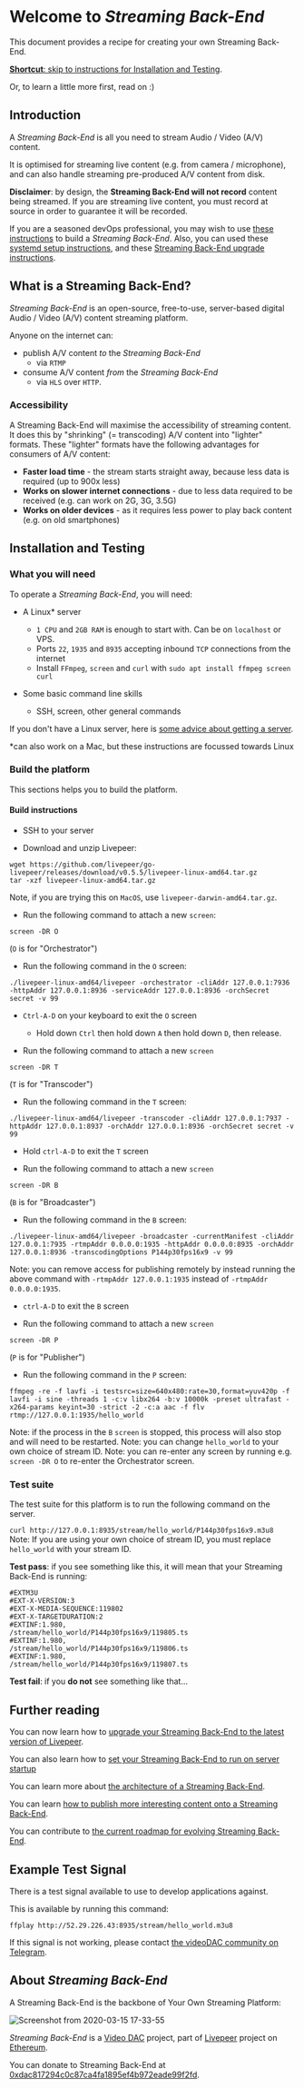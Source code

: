 # Welcome to _Streaming Back-End_

This document provides a recipe for creating your own Streaming Back-End.

[**Shortcut**: skip to instructions for Installation and Testing](./README.md#installation-and-testing).

Or, to learn a little more first, read on :)

## Introduction

A _Streaming Back-End_ is all you need to stream Audio / Video (A/V) content.

It is optimised for streaming live content (e.g. from camera / microphone), and can also handle streaming pre-produced A/V content from disk.

**Disclaimer**: by design, the **Streaming Back-End will not record** content being streamed. If you are streaming live content, you must record at source in order to guarantee it will be recorded.

If you are a seasoned devOps professional, you may wish to use [these instructions](./BUIDL.md) to build a _Streaming Back-End_. Also, you can used these [systemd setup instructions](./systemd-setup/README.md), and these [Streaming Back-End upgrade instructions](./UPGRADING.md).

## What is a Streaming Back-End?

_Streaming Back-End_ is an open-source, free-to-use, server-based digital Audio / Video (A/V) content streaming platform.

Anyone on the internet can:

- publish A/V content _to_ the _Streaming Back-End_
  - via `RTMP`
- consume A/V content _from_ the _Streaming Back-End_
  - via `HLS` over `HTTP`.

### Accessibility

A Streaming Back-End will maximise the accessibility of streaming content. It does this by "shrinking" (= transcoding) A/V content into "lighter" formats. These "lighter" formats have the following advantages for consumers of A/V content:

- __Faster load time__ - the stream starts straight away, because less data is required (up to 900x less)
- __Works on slower internet connections__ - due to less data required to be received (e.g. can work on 2G, 3G, 3.5G)
- __Works on older devices__ - as it requires less power to play back content (e.g. on old smartphones)

## Installation and Testing

### What you will need

To operate a _Streaming Back-End_, you will need:

- A Linux* server
  - `1 CPU` and `2GB RAM` is enough to start with. Can be on `localhost` or VPS.
  - Ports `22`, `1935` and `8935` accepting inbound `TCP` connections from the internet
  - Install `FFmpeg`, `screen` and `curl` with `sudo apt install ffmpeg screen curl`

- Some basic command line skills
  - SSH, screen, other general commands

If you don't have a Linux server, here is [some advice about getting a server](./GETSERVER.md).

*can also work on a Mac, but these instructions are focussed towards Linux

### Build the platform

This sections helps you to build the platform.

#### Build instructions

- SSH to your server

- Download and unzip Livepeer:
```
wget https://github.com/livepeer/go-livepeer/releases/download/v0.5.5/livepeer-linux-amd64.tar.gz
tar -xzf livepeer-linux-amd64.tar.gz
```
Note, if you are trying this on `MacOS`, use `livepeer-darwin-amd64.tar.gz`.
 
- Run the following command to attach a new `screen`:
```
screen -DR O
```
(`O` is for "Orchestrator")
 
- Run the following command in the `O` screen:
```
./livepeer-linux-amd64/livepeer -orchestrator -cliAddr 127.0.0.1:7936 -httpAddr 127.0.0.1:8936 -serviceAddr 127.0.0.1:8936 -orchSecret secret -v 99
```

- `Ctrl-A-D` on your keyboard to exit the `O` screen
  - Hold down `Ctrl` then hold down `A` then hold down `D`, then release.

- Run the following command to attach a new `screen`
```
screen -DR T
```
(`T` is for "Transcoder")
 
- Run the following command in the `T` screen:
```
./livepeer-linux-amd64/livepeer -transcoder -cliAddr 127.0.0.1:7937 -httpAddr 127.0.0.1:8937 -orchAddr 127.0.0.1:8936 -orchSecret secret -v 99
```

- Hold `ctrl-A-D` to exit the `T` screen

- Run the following command to attach a new `screen`
```
screen -DR B
```
(`B` is for "Broadcaster")

- Run the following command in the `B` screen:
```
./livepeer-linux-amd64/livepeer -broadcaster -currentManifest -cliAddr 127.0.0.1:7935 -rtmpAddr 0.0.0.0:1935 -httpAddr 0.0.0.0:8935 -orchAddr 127.0.0.1:8936 -transcodingOptions P144p30fps16x9 -v 99
```
Note: you can remove access for publishing remotely by instead running the above command with `-rtmpAddr 127.0.0.1:1935` instead of `-rtmpAddr 0.0.0.0:1935`.

- `ctrl-A-D` to exit the `B` screen

- Run the following command to attach a new `screen`
```
screen -DR P
```
(`P` is for "Publisher")

- Run the following command in the `P` screen:
```
ffmpeg -re -f lavfi -i testsrc=size=640x480:rate=30,format=yuv420p -f lavfi -i sine -threads 1 -c:v libx264 -b:v 10000k -preset ultrafast -x264-params keyint=30 -strict -2 -c:a aac -f flv rtmp://127.0.0.1:1935/hello_world
```
Note: if the process in the `B` `screen` is stopped, this process will also stop and will need to be restarted.
Note: you can change `hello_world` to your own choice of stream ID.
Note: you can re-enter any screen by running e.g. `screen -DR O` to re-enter the Orchestrator screen.

### Test suite

The test suite for this platform is to run the following command on the server.

`curl http://127.0.0.1:8935/stream/hello_world/P144p30fps16x9.m3u8`
Note: If you are using your own choice of stream ID, you must replace `hello_world` with your stream ID.

**Test pass**: if you see something like this, it will mean that your Streaming Back-End is running:
```
#EXTM3U
#EXT-X-VERSION:3
#EXT-X-MEDIA-SEQUENCE:119802
#EXT-X-TARGETDURATION:2
#EXTINF:1.980,
/stream/hello_world/P144p30fps16x9/119805.ts
#EXTINF:1.980,
/stream/hello_world/P144p30fps16x9/119806.ts
#EXTINF:1.980,
/stream/hello_world/P144p30fps16x9/119807.ts
```

**Test fail**: if you **do not** see something like that...

## Further reading

You can now learn how to [upgrade your Streaming Back-End to the latest version of Livepeer](./UPGRADING.md).

You can also learn how to [set your Streaming Back-End to run on server startup](./systemd-setup/README.md)

You can learn more about [the architecture of a Streaming Back-End](./ARCHITECTURE.md).

You can learn [how to publish more interesting content onto a Streaming Back-End](./PUBLISHER.md).

You can contribute to [the current roadmap for evolving Streaming Back-End](./ROADMAP.md).

## Example Test Signal

There is a test signal available to use to develop applications against.

This is available by running this command:

`ffplay http://52.29.226.43:8935/stream/hello_world.m3u8`

If this signal is not working, please contact [the videoDAC community on Telegram](https://t.me/videoDAC).

## About _Streaming Back-End_

A Streaming Back-End is the backbone of Your Own Streaming Platform:

![Screenshot from 2020-03-15 17-33-55](https://user-images.githubusercontent.com/2212651/76701081-e1cae000-66e3-11ea-977e-1510955c5e9e.png)

_Streaming Back-End_ is a [Video DAC](https://github.com/videodac) project, part of [Livepeer](https://github.com/livepeer) project on [Ethereum](https://github.com/ethereum).

You can donate to Streaming Back-End at [0xdac817294c0c87ca4fa1895ef4b972eade99f2fd](https://etherscan.io/address/0xdac817294c0c87ca4fa1895ef4b972eade99f2fd).
